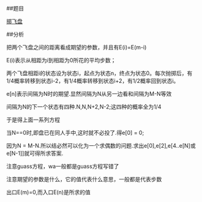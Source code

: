 ##题目

[掷飞盘](http://acm.zjut.edu.cn/ShowProblem.aspx?ShowID=1317) 

##分析

把两个飞盘之间的距离看成期望的参数，并且有E(i)=E(m-i)

E(i)表示从相距为i到相距为0所花的平均步数；

两个飞盘相距i的状态设为状态i，起点为状态n，终点为状态0。每次抛掷后，有1/4概率转移到状态i-2，有1/4概率转移到状态i+2，有1/2概率回到状态i。

e[n]表示间隔为N时的期望.显然间隔为N从另一边看和间隔为M-N等效

间隔为N的下一个状态有四种.N,N,N+2,N-2;这四种的概率全为1/4

于是得上面一系列方程

当N==0时,即盘已在同人手中,这时就不必投了.得e[0] = 0;

因为N = M-N.所以结必然可以化为一个求偶数的问题.求出e[0],e[2],e[4..e[N]或e[N-1]]就可得所求答案.

注意guass方程，wa一般都是guass方程写错了

注意期望的参数是什么，它的值代表什么意思，一般都是代表步数

出口E(m)=0,而入口E(n)是所求的值
